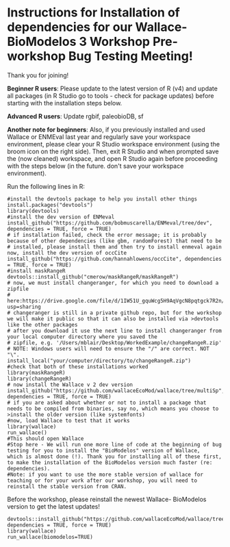 # Instructions for Installation of dependencies for our Wallace-BioModelos 3 Workshop Pre-workshop Bug Testing Meeting!
Thank you for joining!

**Beginner R users**: Please update to the latest version of R (v4) and update all packages (in R Studio go to tools - check for package updates) before starting with the installation steps below.

**Advanced R users**: Update rgbif, paleobioDB, sf

**Another note for beginners**: Also, if you previously installed and used Wallace or ENMEval last year and regularly save your workspace environment, please clear your R Studio workspace environment (using the broom icon on the right side). Then, exit R Studio and when prompted save the (now cleaned) workspace, and open R Studio again before proceeding with the steps below (in the future. don't save your workspace environment).

Run the following lines in R:
```{r}
#install the devtools package to help you install other things
install.packages("devtools")
library(devtools)
#install the dev version of ENMeval
install_github("https://github.com/bobmuscarella/ENMeval/tree/dev", dependencies = TRUE, force = TRUE)
# if installation failed, check the error message; it is probably because of other dependencies (like gbm, randomForest) that need to be
# installed, please install them and then try to install enmeval again now, install the dev version of occCite
install_github("https://github.com/hannahlowens/occCite", dependencies = TRUE, force = TRUE)
#install maskRangeR
devtools::install_github("cmerow/maskRangeR/maskRangeR")
# now, we must install changeranger, for which you need to download a zipfile
# here:https://drive.google.com/file/d/1IW51U_gquWcg5H9AqVgcN8pqtgck7R2n/view?usp=sharing
# changeranger is still in a private github repo, but for the workshop we will make it public so that it can also be installed via >devtools like the other packages
# after you download it use the next line to install changeranger from your local computer directory where you saved the
# zipfile, e.g. '/Users/mblair/Desktop/WorkedExample/changeRangeR.zip'
# NOTE: Windows users will need to ensure the "/" are correct. NOT "\".
install_local("your/computer/directory/to/changeRangeR.zip")
#check that both of these installations worked
library(maskRangeR)
library(changeRangeR)
# now install the Wallace v 2 dev version
install_github("https://github.com/wallaceEcoMod/wallace/tree/multiSp", dependencies = TRUE, force = TRUE)
# if you are asked about whether or not to install a package that needs to be compiled from binaries, say no, which means you choose to >install the older version (like systemfonts)
#now, load Wallace to test that it works
library(wallace)
run_wallace()
#This should open Wallace
#Stop here - We will run one more line of code at the beginning of bug testing for you to install the "BioModelos" version of Wallace,
which is almost done (!). Thank you for installing all of these first, to make the installation of the BioModelos version much faster (re: dependencies).
#Note: if you want to use the more stable version of wallace for teaching or for your work after our workshop, you will need to reinstall the stable version from CRAN.
```

Before the workshop, please reinstall the newest Wallace- BioModelos version to get the latest updates!
```{r}
devtools::install_github("https://github.com/wallaceEcoMod/wallace/tree/biomodelos", dependencies = TRUE, force = TRUE)
library(wallace)
run_wallace(biomodelos=TRUE)
```



